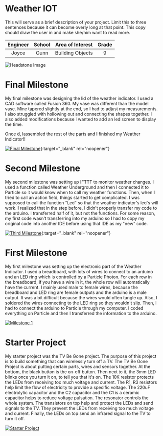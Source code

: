 ﻿# Weather IOT
This will serve as a brief description of your project. Limit this to three sentences because it can become overly long at that point. This copy should draw the user in and make she/him want to read more.

| **Engineer** | **School** | **Area of Interest** | **Grade** |
|:--:|:--:|:--:|:--:|
| Joyce | Gunn | Building Objects | 9

![Headstone Image](https://lh3.googleusercontent.com/pw/AM-JKLXiQj1MWQhIhCNVRcwi0w5HXhJ392SdoWkd8fB8ecZwu0IvRmG5ZyONZIaklXKNpEhq_cw7kPQk2gWz8mrEpeYjM4v5zCyVF43M2UlpFJfUI4sHNMkyZ-fZOqBTtTlsmmWLaBDUVA0RcpV7d4Hgm-77=s1528-no?authuser=0)
  
# Final Milestone
My final milestone was designing the lid of the weather indicator. I used a CAD software called Fusion 360. My vase was different than the model vase. Mine tapered slightly at the end, so I had to adjust my measurements. I also struggled with hollowing out and connecting the shapes together. I also added modifications because I wanted to add an led screen to display the time. 

Once d, Iassembled the rest of the parts and I finished my Weather Indicator!!

[![Final Milestone](https://res.cloudinary.com/marcomontalbano/image/upload/v1612573869/video_to_markdown/images/youtube--F7M7imOVGug-c05b58ac6eb4c4700831b2b3070cd403.jpg )](https://www.youtube.com/watch?v=F7M7imOVGug&feature=emb_logo "Final Milestone"){:target="_blank" rel="noopener"}

# Second Milestone
My second milestone was setting up IFTTT to monitor weather changes. I used a function called Weather Underground and then I connected it to Particle so it would know when to call my weather functions. Then, when I tried to call an action field, things started to get complicated. I was supposed to call the function "Led" so that the weather indicator's led's will work. I realized that in the step before, I didn't properly transfer my code to the arduino. I transferred half of it, but not the functions. For some reason, my first code wasn't transferring into my arduino so I had to copy my original code into another IDE before using that IDE as my "new" code. 

[![Third Milestone](https://res.cloudinary.com/marcomontalbano/image/upload/v1612574014/video_to_markdown/images/youtube--y3VAmNlER5Y-c05b58ac6eb4c4700831b2b3070cd403.jpg)](https://www.youtube.com/watch?v=y3VAmNlER5Y&feature=emb_logo "Second Milestone"){:target="_blank" rel="noopener"}

# First Milestone
My first milestone was setting up the electronic part of the Weather Indicator. I used a breadboard, with lots of wires to connect to an arduino and an LED ring which is controlled by a Particle Photon. For each row in the breadboard, if you have a wire in it, the whole row will automatically have the current. I mainly used male to female wires, because the breadboard and LED ring are female outputs and the arduino is a male output. It was a bit difficult because the wires would often tangle up. Also, I soldered the wires connecting to the LED ring so they wouldn't slip. Then, I had to connect the arduino to Particle through my computer. I coded everything on Particle and then I transferred the information to the arduino.

[![Milestone 1](https://res.cloudinary.com/marcomontalbano/image/upload/v1656603824/video_to_markdown/images/youtube--zqWfRrb0rYo-c05b58ac6eb4c4700831b2b3070cd403.jpg)](https://www.youtube.com/watch?v=zqWfRrb0rYo "Milestone 1")

# Starter Project
My starter project was the TV Be Gone project. The purpose of this project is to build something that can wirelessly turn off a TV. The TV Be Gone Project is about putting certain parts, wires and sensors together. At the bottom, the black button is the on-off button. Then next to it, the 3mm LED blinks once you turn it on, to tell you that it's on. The 10K resistor protects the LEDs from receiving too much voltage and current. The R1, R3 resistors help limit the flow of electricity to provide a specific voltage. The 220uF electrolytic capacitor and the C2 capacitor and the C1 is a ceramic capacitor helps to reduce voltage pulsation. The resonator controls the whole system. The transistors on top help and protect the LEDs and send signals to the TV. They prevent the LEDs from receiving too much voltage and current. Finally, the LEDs on top send an infrared signal to the TV to turn it off. 


[![Starter Project](https://res.cloudinary.com/marcomontalbano/image/upload/v1656008291/video_to_markdown/images/youtube--hRQQzCJszn4-c05b58ac6eb4c4700831b2b3070cd403.jpg)](https://www.youtube.com/watch?v=hRQQzCJszn4&t=6s "Joyce W Starter Project")
